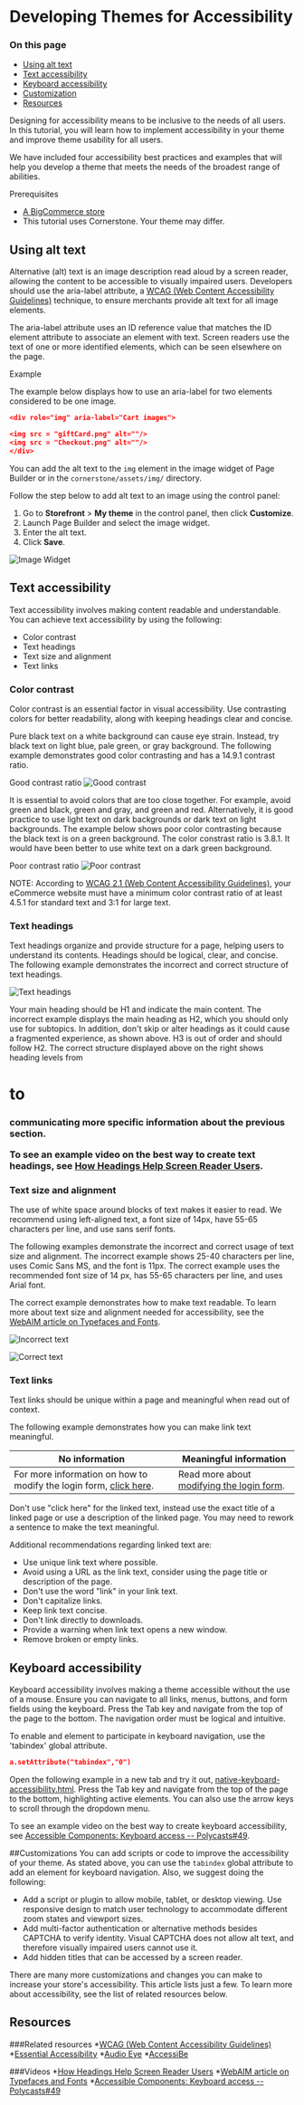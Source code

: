 # Developing Themes for Accessibility

<div class="otp" id="no-index">

### On this page
- [Using alt text](#using-alt-text)
- [Text accessibility](#text-accessibility)
- [Keyboard accessibility](#keyboard-accessibility)
- [Customization](#customization)
- [Resources](#resources)
</div>

Designing for accessibility means to be inclusive to the needs of all users. In this tutorial, you will learn how to implement accessibility in your theme and improve theme usability for all users.

We have included four accessibility best practices and examples that will help you develop a theme that meets the needs of the broadest range of abilities.

Prerequisites
* [A BigCommerce store](https://support.bigcommerce.com/s/article/Starting-a-Bigcommerce-Trial)
* This tutorial uses Cornerstone. Your theme may differ.

## Using alt text
Alternative (alt) text is an image description read aloud by a screen reader, allowing the content to be accessible to visually impaired users. Developers should use the aria-label attribute, a [WCAG (Web Content Accessibility Guidelines)](https://www.w3.org/WAI/standards-guidelines/wcag/) technique, to ensure merchants provide alt text for all image elements.

The aria-label attribute uses an ID reference value that matches the ID element attribute to associate an element with text. Screen readers use the text of one or more identified elements, which can be seen elsewhere on the page.


Example

The example below displays how to use an aria-label for two elements considered to be one image.

```json
<div role="img" aria-label="Cart images">

<img src = "giftCard.png" alt=""/>
<img src = "Checkout.png" alt=""/>
</div>
```

You can add the alt text to the `img` element in the image widget of Page Builder or in the `cornerstone/assets/img/` directory.

Follow the step below to add alt text to an image using the control panel:
1. Go to **Storefront** > **My theme** in the control panel, then click **Customize**.
2. Launch Page Builder and select the image widget.
3. Enter the alt text.
4. Click **Save**.

![Image Widget](https://raw.githubusercontent.com/bigcommerce/dev-docs/master/assets/images/accessibility_image_widget.png "Image Widget")

## Text accessibility
Text accessibility involves making content readable and understandable. You can achieve text accessibility by using the following:
* Color contrast
* Text headings
* Text size and alignment
* Text links

### Color contrast
Color contrast is an essential factor in visual accessibility. Use contrasting colors for better readability, along with keeping headings clear and concise.

Pure black text on a white background can cause eye strain. Instead, try black text on light blue, pale green, or gray background. The following example demonstrates good color contrasting and has a 14.9.1 contrast ratio.

Good contrast ratio
![Good contrast](https://raw.githubusercontent.com/bigcommerce/dev-docs/master/assets/images/accessibility_good_color_contrast.png "Good contrast")

It is essential to avoid colors that are too close together. For example, avoid green and black, green and gray, and green and red. Alternatively, it is good practice to use light text on dark backgrounds or dark text on light backgrounds. The example below shows poor color contrasting because the black text is on a green background. The color constrast ratio is 3.8.1. It would have been better to use white text on a dark green background.

Poor contrast ratio
![Poor contrast](https://raw.githubusercontent.com/bigcommerce/dev-docs/master/assets/images/accessibility_poor_color_contrast.png "Poor contrast")


NOTE: According to [WCAG 2.1 (Web Content Accessibility Guidelines)](https://www.w3.org/TR/WCAG21/), your eCommerce website must have a minimum color contrast ratio of at least 4.5.1 for standard text and 3:1 for large text.

### Text headings
Text headings organize and provide structure for a page, helping users to understand its contents. Headings should be logical, clear, and concise. The following example demonstrates the incorrect and correct structure of text headings.

![Text headings](https://raw.githubusercontent.com/bigcommerce/dev-docs/master/assets/images/accessibility_text_headings.png "Text headings")

Your main heading should be H1 and indicate the main content. The incorrect example displays the main heading as H2, which you should only use for subtopics. In addition, don't skip or alter headings as it could cause a fragmented experience, as shown above. H3 is out of order and should follow H2. The correct structure displayed above on the right shows heading levels from <h1> to <h3> communicating more specific information about the previous section.

To see an example video on the best way to create text headings, see [How Headings Help Screen Reader Users](https://www.youtube.com/watch?v=zRTqCGJ_HwQ).

### Text size and alignment
The use of white space around blocks of text makes it easier to read. We recommend using left-aligned text, a font size of 14px, have 55-65 characters per line, and use sans serif fonts.

The following examples demonstrate the incorrect and correct usage of text size and alignment. The incorrect example shows 25-40 characters per line, uses Comic Sans MS, and the font is 11px. The correct example uses the recommended font size of 14 px, has 55-65 characters per line, and uses Arial font.

The correct example demonstrates how to make text readable. To learn more about text size and alignment needed for accessibility, see the [WebAIM article on Typefaces and Fonts](https://webaim.org/techniques/textlayout/).

![Incorrect text](https://raw.githubusercontent.com/bigcommerce/dev-docs/master/assets/images/accessibility_incorrect_type_size.png "Incorrect text")

![Correct text](https://raw.githubusercontent.com/bigcommerce/dev-docs/master/assets/images/accessibility_correct_text_size.png "Correct type")

### Text links
Text links should be unique within a page and meaningful when read out of context.

The following example demonstrates how you can make link text meaningful.

| No information | Meaningful information |
| -- | --|
| For more information on how to modify the login form, <ins>click here</ins>. | Read more about <ins>modifying the login form</ins>.|

Don't use "click here" for the linked text, instead use the exact title of a linked page or use a description of the linked page. You may need to rework a sentence to make the text meaningful.

Additional recommendations regarding linked text are:
* Use unique link text where possible.
* Avoid using a URL as the link text, consider using the page title or description of the page.
* Don't use the word "link" in your link text.
* Don't capitalize links.
* Keep link text concise.
* Don't link directly to downloads.
* Provide a warning when link text opens a new window.
* Remove broken or empty links.


## Keyboard accessibility
Keyboard accessibility involves making a theme accessible without the use of a mouse. Ensure you can navigate to all links, menus, buttons, and form fields using the keyboard. Press the Tab key and navigate from the top of the page to the bottom. The navigation order must be logical and intuitive.

To enable and element to participate in keyboard navigation, use the 'tabindex' global attribute.

```json
a.setAttribute("tabindex","0")
```

Open the following example in a new tab and try it out, [native-keyboard-accessibility.html](https://mdn.github.io/learning-area/tools-testing/cross-browser-testing/accessibility/native-keyboard-accessibility.html). Press the Tab key and navigate from the top of the page to the bottom, highlighting active elements. You can also use the arrow keys to scroll through the dropdown menu.

To see an example video on the best way to create keyboard accessibility, see [Accessible Components: Keyboard access -- Polycasts#49](https://www.youtube.com/watch?v=REVxMvdBYMw).

##Customizations
You can add scripts or code to improve the accessibility of your theme. As stated above, you can use the `tabindex` global attribute to add an element for keyboard navigation. Also, we suggest doing the following:

* Add a script or plugin to allow mobile, tablet, or desktop viewing. Use responsive design to match user technology to accommodate different zoom states and viewport sizes.
* Add multi-factor authentication or alternative methods besides CAPTCHA to verify identity. Visual CAPTCHA does not allow alt text, and therefore visually impaired users cannot use it.
* Add hidden titles that can be accessed by a screen reader.

There are many more customizations and changes you can make to increase your store's accessibility. This article lists just a few. To learn more about accessibility, see the list of related resources below. 

## Resources

###Related resources
*[WCAG (Web Content Accessibility Guidelines)](https://www.w3.org/WAI/standards-guidelines/wcag/)
*[Essential Accessibility](https://wwww.essentialaccessibility.com/)
*[Audio Eye](https://www.audioeye.com)
*[AccessiBe](https://accessibe.com/)

###Videos
*[How Headings Help Screen Reader Users](https://www.youtube.com/watch?v=zRTqCGJ_HwQ)
*[WebAIM article on Typefaces and Fonts](https://webaim.org/techniques/textlayout/)
*[Accessible Components: Keyboard access -- Polycasts#49](https://www.youtube.com/watch?v=REVxMvdBYMwaccessioa)



